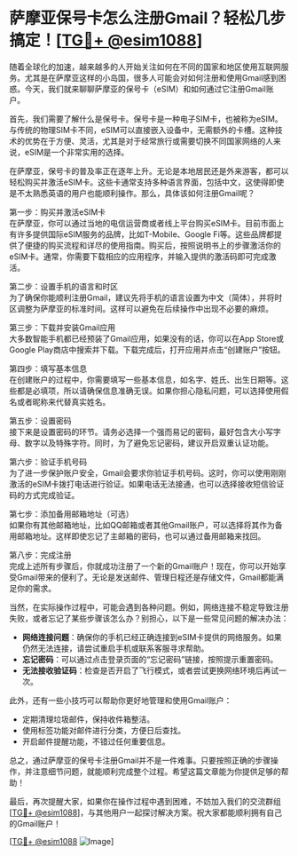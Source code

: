 # 萨摩亚保号卡怎么注册Gmail？轻松几步搞定！[[TG💪+ @esim1088](https://t.me/s/esim1088)]

随着全球化的加速，越来越多的人开始关注如何在不同的国家和地区使用互联网服务。尤其是在萨摩亚这样的小岛国，很多人可能会对如何注册和使用Gmail感到困惑。今天，我们就来聊聊萨摩亚的保号卡（eSIM）和如何通过它注册Gmail账户。

首先，我们需要了解什么是保号卡。保号卡是一种电子SIM卡，也被称为eSIM。与传统的物理SIM卡不同，eSIM可以直接嵌入设备中，无需额外的卡槽。这种技术的优势在于方便、灵活，尤其是对于经常旅行或需要切换不同国家网络的人来说，eSIM是一个非常实用的选择。

在萨摩亚，保号卡的普及率正在逐年上升。无论是本地居民还是外来游客，都可以轻松购买并激活eSIM卡。这些卡通常支持多种语言界面，包括中文，这使得即使是不太熟悉英语的用户也能顺利操作。那么，具体该如何注册Gmail呢？

第一步：购买并激活eSIM卡  
在萨摩亚，你可以通过当地的电信运营商或者线上平台购买eSIM卡。目前市面上有许多提供国际eSIM服务的品牌，比如T-Mobile、Google Fi等。这些品牌都提供了便捷的购买流程和详尽的使用指南。购买后，按照说明书上的步骤激活你的eSIM卡。通常，你需要下载相应的应用程序，并输入提供的激活码即可完成激活。

第二步：设置手机的语言和时区  
为了确保你能顺利注册Gmail，建议先将手机的语言设置为中文（简体），并将时区调整为萨摩亚的标准时间。这样可以避免在后续操作中出现不必要的麻烦。

第三步：下载并安装Gmail应用  
大多数智能手机都已经预装了Gmail应用，如果没有的话，你可以在App Store或Google Play商店中搜索并下载。下载完成后，打开应用并点击“创建账户”按钮。

第四步：填写基本信息  
在创建账户的过程中，你需要填写一些基本信息，如名字、姓氏、出生日期等。这些都是必填项，所以请确保信息准确无误。如果你担心隐私问题，可以选择使用假名或者昵称来代替真实姓名。

第五步：设置密码  
接下来是设置密码的环节。请务必选择一个强而易记的密码，最好包含大小写字母、数字以及特殊字符。同时，为了避免忘记密码，建议开启双重认证功能。

第六步：验证手机号码  
为了进一步保护账户安全，Gmail会要求你验证手机号码。这时，你可以使用刚刚激活的eSIM卡拨打电话进行验证。如果电话无法接通，也可以选择接收短信验证码的方式完成验证。

第七步：添加备用邮箱地址（可选）  
如果你有其他邮箱地址，比如QQ邮箱或者其他Gmail账户，可以选择将其作为备用邮箱地址。这样即使忘记了主邮箱的密码，也可以通过备用邮箱来找回。

第八步：完成注册  
完成上述所有步骤后，你就成功注册了一个新的Gmail账户！现在，你可以开始享受Gmail带来的便利了。无论是发送邮件、管理日程还是存储文件，Gmail都能满足你的需求。

当然，在实际操作过程中，可能会遇到各种问题。例如，网络连接不稳定导致注册失败，或者忘记了某些步骤该怎么办？别担心，以下是一些常见问题的解决办法：

- **网络连接问题**：确保你的手机已经正确连接到eSIM卡提供的网络服务。如果仍然无法连接，请尝试重启手机或联系客服寻求帮助。
- **忘记密码**：可以通过点击登录页面的“忘记密码”链接，按照提示重置密码。
- **无法接收验证码**：检查是否开启了飞行模式，或者尝试更换网络环境后再试一次。

此外，还有一些小技巧可以帮助你更好地管理和使用Gmail账户：

- 定期清理垃圾邮件，保持收件箱整洁。
- 使用标签功能对邮件进行分类，方便日后查找。
- 开启邮件提醒功能，不错过任何重要信息。

总之，通过萨摩亚的保号卡注册Gmail并不是一件难事。只要按照正确的步骤操作，并注意细节问题，就能顺利完成整个过程。希望这篇文章能为你提供足够的帮助！

最后，再次提醒大家，如果你在操作过程中遇到困难，不妨加入我们的交流群组[[TG💪+ @esim1088](https://t.me/s/esim1088)]，与其他用户一起探讨解决方案。祝大家都能顺利拥有自己的Gmail账户！

[[TG💪+ @esim1088](https://t.me/s/esim1088) ![Image](https://i.postimg.cc/4NQfJmqS/Snipaste-2025-05-13-00-14-12.png)]